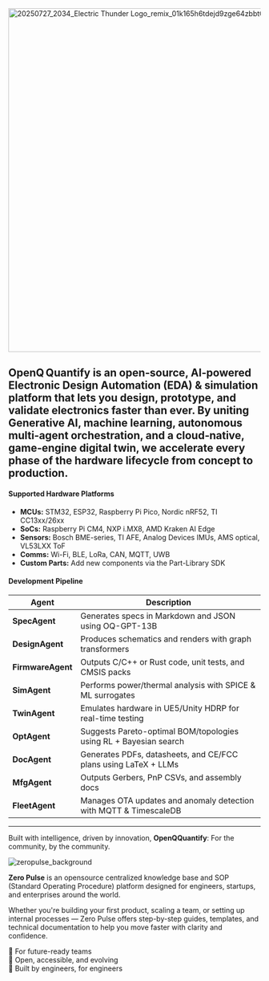 <img width="1536" height="685" alt="20250727_2034_Electric Thunder Logo_remix_01k165h6tdejd9zge64zbbt0xs (1)" src="https://github.com/user-attachments/assets/5df88e7e-221c-4099-b71a-c09e7aa352bf" />

OpenQ Quantify is an open‑source, AI‑powered Electronic Design Automation (EDA) & simulation platform that lets you design, prototype, and validate electronics faster than ever. By uniting Generative AI, machine learning, autonomous multi‑agent orchestration, and a cloud‑native, game‑engine digital twin, we accelerate every phase of the hardware lifecycle from concept to production.
-----
#### Supported Hardware Platforms

- **MCUs:** STM32, ESP32, Raspberry Pi Pico, Nordic nRF52, TI CC13xx/26xx  
- **SoCs:** Raspberry Pi CM4, NXP i.MX8, AMD Kraken AI Edge  
- **Sensors:** Bosch BME-series, TI AFE, Analog Devices IMUs, AMS optical, VL53LXX ToF  
- **Comms:** Wi-Fi, BLE, LoRa, CAN, MQTT, UWB  
- **Custom Parts:** Add new components via the Part-Library SDK  

#### Development Pipeline

| Agent        | Description                                                                 |
|--------------|-----------------------------------------------------------------------------|
| **SpecAgent**   | Generates specs in Markdown and JSON using OQ-GPT-13B                    |
| **DesignAgent** | Produces schematics and renders with graph transformers                  |
| **FirmwareAgent** | Outputs C/C++ or Rust code, unit tests, and CMSIS packs              |
| **SimAgent**    | Performs power/thermal analysis with SPICE & ML surrogates              |
| **TwinAgent**   | Emulates hardware in UE5/Unity HDRP for real-time testing                |
| **OptAgent**    | Suggests Pareto-optimal BOM/topologies using RL + Bayesian search        |
| **DocAgent**    | Generates PDFs, datasheets, and CE/FCC plans using LaTeX + LLMs          |
| **MfgAgent**    | Outputs Gerbers, PnP CSVs, and assembly docs                             |
| **FleetAgent**  | Manages OTA updates and anomaly detection with MQTT & TimescaleDB       |

---

Built with intelligence, driven by innovation, <b>OpenQQuantify</b>: For the community, by the community.

![zeropulse_background](https://github.com/user-attachments/assets/48b1c3e5-bac5-4f0c-ac94-91230d1e1441)

**Zero Pulse** is an opensource centralized knowledge base and SOP (Standard Operating Procedure) platform designed for engineers, startups, and enterprises around the world.

Whether you're building your first product, scaling a team, or setting up internal processes — Zero Pulse offers step-by-step guides, templates, and technical documentation to help you move faster with clarity and confidence.

🔹 For future-ready teams  
🔹 Open, accessible, and evolving  
🔹 Built by engineers, for engineers  
